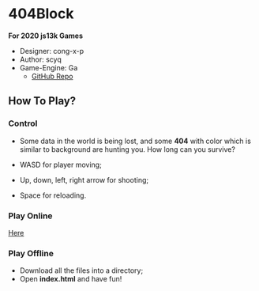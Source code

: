 # 404Block

**For 2020 js13k Games**

- Designer: cong-x-p
- Author: scyq
- Game-Engine: Ga 
  - [GitHub Repo](https://github.com/kittykatattack/ga)

## How To Play?

### Control

- Some data in the world is being lost, and some **404** with color which is similar to background are hunting you. How long can you survive?

- WASD for player moving;
- Up, down, left, right arrow for shooting;
- Space for reloading.

### Play Online

[Here](https://scyq.github.io/404Block/)

### Play Offline

- Download all the files into a directory;
- Open **index.html** and have fun!